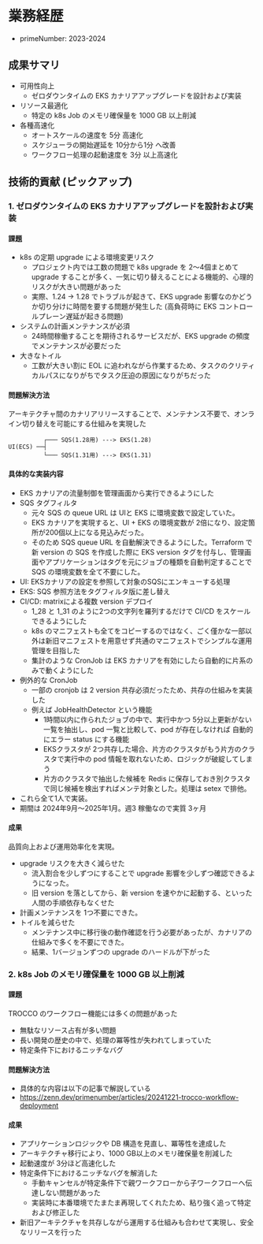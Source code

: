 # 業務経歴
- primeNumber: 2023-2024

## 成果サマリ

- 可用性向上
  - ゼロダウンタイムの EKS カナリアアップグレードを設計および実装
- リソース最適化
  - 特定の k8s Job のメモリ確保量を 1000 GB 以上削減
- 各種高速化
  - オートスケールの速度を 5分 高速化
  - スケジューラの開始遅延を 10分から1分 へ改善
  - ワークフロー処理の起動速度を 3分 以上高速化

## 技術的貢献 (ピックアップ)

### 1. ゼロダウンタイムの EKS カナリアアップグレードを設計および実装

#### 課題
- k8s の定期 upgrade による環境変更リスク
  - プロジェクト内では工数の問題で k8s upgrade を 2〜4個まとめて upgrade することが多く、一気に切り替えることによる機能的、心理的リスクが大きい問題があった
  - 実際、1.24 -> 1.28 でトラブルが起きて、EKS upgrade 影響なのかどうか切り分けに時間を要する問題が発生した (高負荷時に EKS コントロールプレーン遅延が起きる問題)
- システムの計画メンテナンスが必須
  - 24時間稼働することを期待されるサービスだが、EKS upgrade の頻度でメンテナンスが必要だった
- 大きなトイル
  - 工数が大きい割に EOL に追われながら作業するため、タスクのクリティカルパスになりがちでタスク圧迫の原因になりがちだった

#### 問題解決方法
アーキテクチャ間のカナリアリリースすることで、メンテナンス不要で、オンライン切り替えを可能にする仕組みを実現した

```
          ┌─── SQS(1.28用) ---> EKS(1.28)
UI(ECS) ──┤
          └─── SQS(1.31用) ---> EKS(1.31)
```

#### 具体的な実装内容
- EKS カナリアの流量制御を管理画面から実行できるようにした
- SQS タグフィルタ
  - 元々 SQS の queue URL は UIと EKS に環境変数で設定していた。
  - EKS カナリアを実現すると、UI + EKS の環境変数が 2倍になり、設定箇所が200個以上になる見込みだった。
  - そのため SQS queue URL を自動解決できるようにした。Terraform で新 version の SQS を作成した際に EKS version タグを付与し、管理画面やアプリケーションはタグを元にジョブの種類を自動判定することで SQS の環境変数を全て不要にした。
- UI: EKSカナリアの設定を参照して対象のSQSにエンキューする処理
- EKS: SQS 参照方法をタグフィルタ版に差し替え
- CI/CD: matrixによる複数 version デプロイ
  - 1_28 と 1_31 のように2つの文字列を羅列するだけで CI/CD をスケールできるようにした
  - k8s のマニフェストも全てをコピーするのではなく、ごく僅かな一部以外は新旧マニフェストを用意せず共通のマニフェストでシンプルな運用管理を目指した
  - 集計のような CronJob は EKS カナリアを有効にしたら自動的に片系のみで動くようにした
- 例外的な CronJob
  - 一部の cronjob は 2 version 共存必須だったため、共存の仕組みを実装した
  - 例えば JobHealthDetector という機能
    - 1時間以内に作られたジョブの中で、実行中かつ 5分以上更新がない一覧を抽出し、pod 一覧と比較して、pod が存在しなければ 自動的にエラー status にする機能
    - EKSクラスタが 2つ共存した場合、片方のクラスタがもう片方のクラスタで実行中の pod 情報を取れないため、ロジックが破綻してしまう
    - 片方のクラスタで抽出した候補を Redis に保存しておき別クラスタで同じ候補を検出すればメンテ対象とした。処理は setex で排他。
- これら全て1人で実装。
- 期間は 2024年9月〜2025年1月。週3 稼働なので実質 3ヶ月

#### 成果
品質向上および運用効率化を実現。

- upgrade リスクを大きく減らせた
  - 流入割合を少しずつにすることで upgrade 影響を少しずつ確認できるようになった。
  - 旧 version を落としてから、新 version を速やかに起動する、といった人間の手順依存もなくせた
- 計画メンテナンスを 1つ不要にできた。
- トイルを減らせた
  - メンテナンス中に移行後の動作確認を行う必要があったが、カナリアの仕組みで多くを不要にできた。
  - 結果、1バージョンずつの upgrade のハードルが下がった

### 2. k8s Job のメモリ確保量を 1000 GB 以上削減
#### 課題
TROCCO のワークフロー機能には多くの問題があった
- 無駄なリソース占有が多い問題
- 長い開発の歴史の中で、処理の冪等性が失われてしまっていた
- 特定条件下におけるニッチなバグ

#### 問題解決方法
- 具体的な内容は以下の記事で解説している
- https://zenn.dev/primenumber/articles/20241221-trocco-workflow-deployment

#### 成果
- アプリケーションロジックや DB 構造を見直し、冪等性を達成した
- アーキテクチャ移行により、1000 GB以上のメモリ確保量を削減した
- 起動速度が 3分ほど高速化した
- 特定条件下におけるニッチなバグを解消した
  - 手動キャンセルが特定条件下で親ワークフローから子ワークフローへ伝達しない問題があった
  - 実装時に本番環境でたまたま再現してくれたため、粘り強く追って特定および修正した
- 新旧アーキテクチャを共存しながら運用する仕組みも合わせて実現し、安全なリリースを行った

